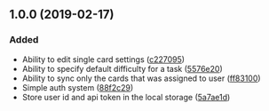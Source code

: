 ## 1.0.0 (2019-02-17)

### Added

* Ability to edit single card settings ([c227095](https://github.com/trello/glitch-trello-power-up/commit/c227095))
* Ability to specify default difficulty for a task ([5576e20](https://github.com/trello/glitch-trello-power-up/commit/5576e20))
* Ability to sync only the cards that was assigned to user ([ff83100](https://github.com/trello/glitch-trello-power-up/commit/ff83100))
* Simple auth system ([88f2c29](https://github.com/trello/glitch-trello-power-up/commit/88f2c29))
* Store user id and api token in the local storage ([5a7ae1d](https://github.com/trello/glitch-trello-power-up/commit/5a7ae1d))
